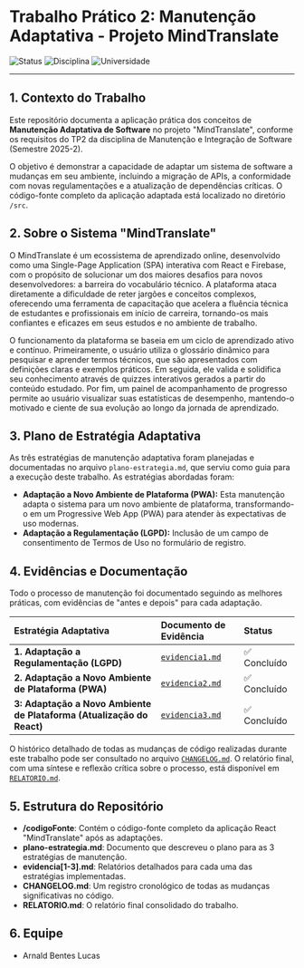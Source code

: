 # Trabalho Prático 2: Manutenção Adaptativa - Projeto MindTranslate

![Status](https://img.shields.io/badge/Status-Concluído-brightgreen)
![Disciplina](https://img.shields.io/badge/Disciplina-Manutenção%20e%20Integração%20de%20Software-blue)
![Universidade](https://img.shields.io/badge/Universidade-UFAM%20ICET-lightgrey)

---

## 1. Contexto do Trabalho

Este repositório documenta a aplicação prática dos conceitos de **Manutenção Adaptativa de Software** no projeto "MindTranslate", conforme os requisitos do TP2 da disciplina de Manutenção e Integração de Software (Semestre 2025-2).

O objetivo é demonstrar a capacidade de adaptar um sistema de software a mudanças em seu ambiente, incluindo a migração de APIs, a conformidade com novas regulamentações e a atualização de dependências críticas. O código-fonte completo da aplicação adaptada está localizado no diretório `/src`.

## 2. Sobre o Sistema "MindTranslate"

O MindTranslate é um ecossistema de aprendizado online, desenvolvido como uma Single-Page Application (SPA) interativa com React e Firebase, com o propósito de solucionar um dos maiores desafios para novos desenvolvedores: a barreira do vocabulário técnico. A plataforma ataca diretamente a dificuldade de reter jargões e conceitos complexos, oferecendo uma ferramenta de capacitação que acelera a fluência técnica de estudantes e profissionais em início de carreira, tornando-os mais confiantes e eficazes em seus estudos e no ambiente de trabalho.

O funcionamento da plataforma se baseia em um ciclo de aprendizado ativo e contínuo. Primeiramente, o usuário utiliza o glossário dinâmico para pesquisar e aprender termos técnicos, que são apresentados com definições claras e exemplos práticos. Em seguida, ele valida e solidifica seu conhecimento através de quizzes interativos gerados a partir do conteúdo estudado. Por fim, um painel de acompanhamento de progresso permite ao usuário visualizar suas estatísticas de desempenho, mantendo-o motivado e ciente de sua evolução ao longo da jornada de aprendizado.

## 3. Plano de Estratégia Adaptativa

As três estratégias de manutenção adaptativa foram planejadas e documentadas no arquivo `plano-estrategia.md`, que serviu como guia para a execução deste trabalho. As estratégias abordadas foram:

* **Adaptação a Novo Ambiente de Plataforma (PWA):** Esta manutenção adapta o sistema para um novo ambiente de plataforma, transformando-o em um Progressive Web App (PWA) para atender às expectativas de uso modernas.
* **Adaptação a Regulamentação (LGPD):** Inclusão de um campo de consentimento de Termos de Uso no formulário de registro.

## 4. Evidências e Documentação

Todo o processo de manutenção foi documentado seguindo as melhores práticas, com evidências de "antes e depois" para cada adaptação.

| Estratégia Adaptativa | Documento de Evidência | Status |
| :--- | :--- | :--- |
| **1. Adaptação a Regulamentação (LGPD)** | [`evidencia1.md`](./evidencia1.md) | ✅ Concluído |
| **2. Adaptação a Novo Ambiente de Plataforma (PWA)** | [`evidencia2.md`](./evidencia2.md) | ✅ Concluído |
| **3: Adaptação a Novo Ambiente de Plataforma (Atualização do React)** | [`evidencia3.md`](./evidencia3.md) | ✅ Concluído |

O histórico detalhado de todas as mudanças de código realizadas durante este trabalho pode ser consultado no arquivo [`CHANGELOG.md`](./CHANGELOG.md). O relatório final, com uma síntese e reflexão crítica sobre o processo, está disponível em [`RELATORIO.md`](./RELATORIO.md).

## 5. Estrutura do Repositório

* **/codigoFonte**: Contém o código-fonte completo da aplicação React "MindTranslate" após as adaptações.
* **plano-estrategia.md**: Documento que descreveu o plano para as 3 estratégias de manutenção.
* **evidencia[1-3].md**: Relatórios detalhados para cada uma das estratégias implementadas.
* **CHANGELOG.md**: Um registro cronológico de todas as mudanças significativas no código.
* **RELATORIO.md**: O relatório final consolidado do trabalho.

## 6. Equipe

* Arnald Bentes Lucas


